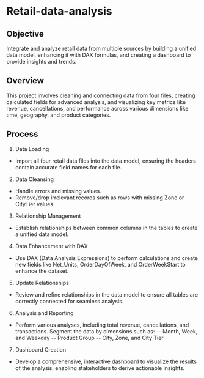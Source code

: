 # Retail-data-analysis
## Objective
Integrate and analyze retail data from multiple sources by building a unified data model, enhancing it with DAX formulas, and creating a dashboard to provide insights and trends.
## Overview
This project involves cleaning and connecting data from four files, creating calculated fields for advanced analysis, and visualizing key metrics like revenue, cancellations, and performance across various dimensions like time, geography, and product categories.
## Process
1. Data Loading
- Import all four retail data files into the data model, ensuring the headers contain accurate field names for each file.
2. Data Cleansing
- Handle errors and missing values.
- Remove/drop irrelevant records such as rows with missing Zone or CityTier values.
3. Relationship Management
- Establish relationships between common columns in the tables to create a unified data model.
4. Data Enhancement with DAX
- Use DAX (Data Analysis Expressions) to perform calculations and create new fields like Net_Units, OrderDayOfWeek, and OrderWeekStart to enhance the dataset.
5. Update Relationships
- Review and refine relationships in the data model to ensure all tables are correctly connected for seamless analysis.
6. Analysis and Reporting
- Perform various analyses, including total revenue, cancellations, and transactions. Segment the data by dimensions such as:
-- Month, Week, and Weekday
-- Product Group
-- City, Zone, and City Tier
7. Dashboard Creation
- Develop a comprehensive, interactive dashboard to visualize the results of the analysis, enabling stakeholders to derive actionable insights.
